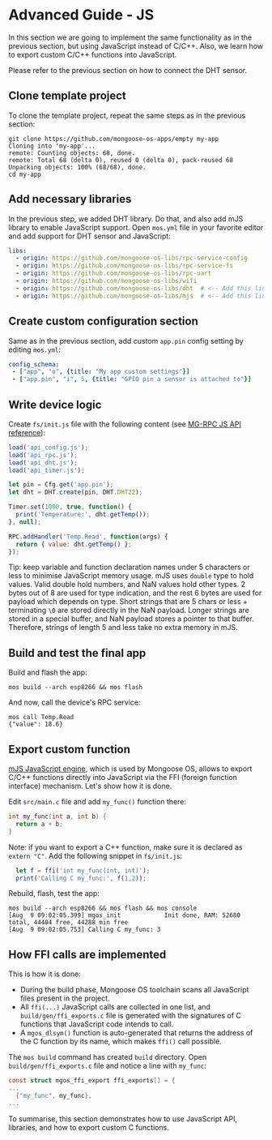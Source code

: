 # Advanced Guide - JS

In this section we are going to implement the same functionality as in the
previous section, but using JavaScript instead of C/C++. Also, we learn
how to export custom C/C++ functions into JavaScript.

Please refer to the previous section on how to connect the DHT sensor.

## Clone template project

To clone the template project, repeat the same steps as in the previous
section:

<pre class="command-line language-bash" data-user="chris" data-host="localhost" data-output="2-5"><code>git clone https://github.com/mongoose-os-apps/empty my-app
Cloning into 'my-app'...
remote: Counting objects: 68, done.
remote: Total 68 (delta 0), reused 0 (delta 0), pack-reused 68
Unpacking objects: 100% (68/68), done.
cd my-app</code></pre>

## Add necessary libraries

In the previous step, we added DHT library. Do that, and also add mJS library
to enable JavaScript support. Open `mos.yml` file in your
favorite editor and add support for DHT sensor and JavaScript:

```yaml
libs:
  - origin: https://github.com/mongoose-os-libs/rpc-service-config
  - origin: https://github.com/mongoose-os-libs/rpc-service-fs
  - origin: https://github.com/mongoose-os-libs/rpc-uart
  - origin: https://github.com/mongoose-os-libs/wifi
  - origin: https://github.com/mongoose-os-libs/dht  # <-- Add this line!
  - origin: https://github.com/mongoose-os-libs/mjs  # <-- Add this line!
```

## Create custom configuration section

Same as in the previous section, add custom `app.pin` config setting by
editing `mos.yml`:

```yaml
config_schema:
 - ["app", "o", {title: "My app custom settings"}]
 - ["app.pin", "i", 5, {title: "GPIO pin a sensor is attached to"}]
```

## Write device logic

Create `fs/init.js` file with the following content
(see [MG-RPC JS API reference](/docs/api/rpc/rpc-common.md#rpc-addhandler)):

```javascript
load('api_config.js');
load('api_rpc.js');
load('api_dht.js');
load('api_timer.js');

let pin = Cfg.get('app.pin');
let dht = DHT.create(pin, DHT.DHT22);

Timer.set(1000, true, function() {
  print('Temperature:', dht.getTemp());
}, null);

RPC.addHandler('Temp.Read', function(args) {
  return { value: dht.getTemp() };
});
```

Tip: keep variable and function declaration names under 5 characters or less
to minimise JavaScript memory usage.
mJS uses `double` type to hold values. Valid double hold numbers, and NaN values
hold other types. 2 bytes out of 8 are used for type indication, and the rest
6 bytes are used for payload which depends on type.
Short strings that are 5 chars or less + terminating `\0`
are stored directly in the NaN payload.
Longer strings are stored in a special buffer, and NaN payload stores a pointer
to that buffer. Therefore, strings of length 5 and less take no extra memory
in mJS.

## Build and test the final app

Build and flash the app:

<pre class="command-line language-bash" data-user="chris" data-host="localhost" data-output="2-100"><code>mos build --arch esp8266 && mos flash</code></pre>

And now, call the device's RPC service:

<pre class="command-line language-bash" data-user="chris" data-host="localhost" data-output="2-100"><code>mos call Temp.Read
{"value": 18.6}</code></pre>

## Export custom function

[mJS JavaScript engine](https://github.com/cesanta/mjs), which is used by
Mongoose OS, allows to export C/C++ functions directly into JavaScript
via the FFI (foreign function interface) mechanism. Let's show how it is
done.

Edit `src/main.c` file and add `my_func()` function there:

```c
int my_func(int a, int b) {
  return a + b;
}
```

Note: if you want to export a C++ function, make sure it is declared
as `extern "C"`. Add the following snippet in `fs/init.js`:

```javascript
  let f = ffi('int my_func(int, int)');
  print('Calling C my_func:', f(1,2));
```

Rebuild, flash, test the app:

<pre class="command-line language-bash" data-user="chris" data-host="localhost" data-output="2-100"><code>mos build --arch esp8266 && mos flash && mos console
[Aug  9 09:02:05.399] mgos_init            Init done, RAM: 52680 total, 44404 free, 44288 min free
[Aug  9 09:02:05.753] Calling C my_func: 3</code></pre>

## How FFI calls are implemented

This is how it is done:

- During the build phase, Mongoose OS toolchain scans all JavaScript files
  present in the project.
- All `ffi(...)` JavaScript calls are collected in one list, and
  `build/gen/ffi_exports.c` file is generated with the signatures of C
  functions that JavaScript code intends to call.
- A `mgos_dlsym()` function is auto-generated that returns the address
  of the C function by its name, which makes `ffi()` call possible.

The `mos build` command has created `build` directory. Open
`build/gen/ffi_exports.c` file and notice a line with `my_func`:

```c
const struct mgos_ffi_export ffi_exports[] = {
...
  {"my_func", my_func},
...
```

To summarise, this section demonstrates how to use JavaScript API, libraries,
and how to export custom C functions.
